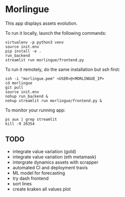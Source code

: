 # Morlingue

This app displays assets evolution.

To run it locally, launch the following commands:
```
virtualenv -p python3 venv
source init.env
pip install -e .
run_backend
streamlit run morlingue/frontend.py
```
To run it remotely, do the same installation but ssh first:
```
ssh -i "morlingue.pem" <USER>@<MORLINGUE_IP>
cd morlingue
git pull
source init.env
nohup run_backend &
nohup streamlit run morlingue/frontend.py &
```
To monitor your running app:
```
ps aux | grep streamlit
kill -9 26354
```

## TODO

- integrate value variation (gold)
- integrate value variation (eth metamask)
- intergrate dynamics assets with scrapper
- automated CI and deployment travis
- ML model for forecasting
- try dash frontend
- sort lines
- create kraken all values plot